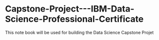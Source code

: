# Capstone-Project---IBM-Data-Science-Professional-Certificate
This note book will be used for building the Data Science Capstone Projet

